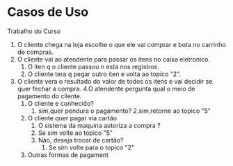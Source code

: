 # Casos de Uso
 Trabalho do Curso

1. O cliente chega na loja escolhe o que ele vai comprar e bota no carrinho de compras.
2. O cliente vai ao atendente para passar os itens no caixa eletronico.
   1. O iten q o cliente passou n esta nos registros.
   2. O cliente tera q pegar outro iten e volta ao topico "2".
3. O cliente vera o resultado do valor de todos os itens e vai decidir se quer fechar a compra.
4.O atendente pergunta qual o meio de pagamento do cliente.
   1. O cliente e conhecido?
      1. sim,quer pendura o pagamento?
      2.sim,retorne ao topico "5"
   2. O cliente quer pagar via cartão
      1. O sistema da maquina autoriza a compra ?
      2. Se sim volte ao topico "5"
      3. Não, deseja trocar de cartão?
         1. Se sim volte para o topico "2"
   3. Outras formas de pagament     
